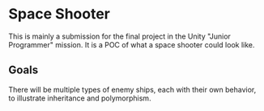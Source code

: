 # Space Shooter

This is mainly a submission for the final project in the Unity "Junior Programmer" mission.
It is a POC of what a space shooter could look like.

## Goals

There will be multiple types of enemy ships, each with their own behavior, to illustrate inheritance and polymorphism.


